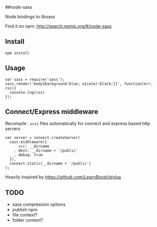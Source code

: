 ##node-sass

Node bindings to libsass

Find it on npm: <http://search.npmjs.org/#/node-sass>

## Install

    npm install

## Usage

    var sass = require('sass');
    sass.render('body{background:blue; a{color:black;}}', function(err, css){
      console.log(css)
    });

## Connect/Express middleware

Recompile `.scss` files automatically for connect and express based http servers

    var server = connect.createServer(
      sass.middleware({
          src: __dirname
        , dest: __dirname + '/public'
        , debug: true
      }),
      connect.static(__dirname + '/public')
    );

Heavily inspired by <https://github.com/LearnBoost/stylus>

## TODO

* sass compression options
* publish npm
* file context?
* folder context?
